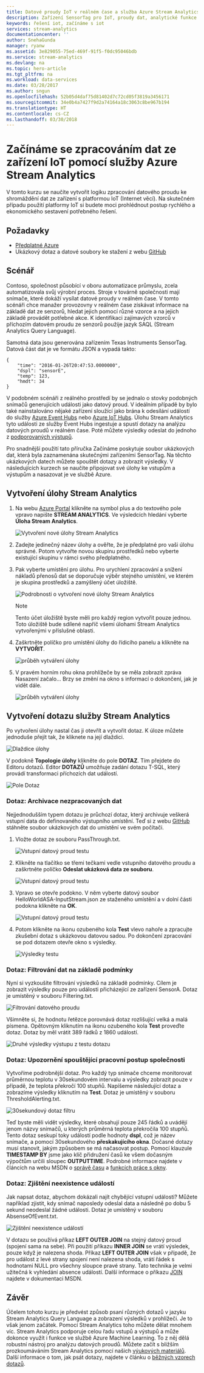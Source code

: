 ```yaml
---
title: Datové proudy IoT v reálném čase a služba Azure Stream Analytics | Dokumentace Microsoftu
description: Zařízení SensorTag pro IoT, proudy dat, analytické funkce pro analýzu proudů dat a zpracování dat v reálném čase
keywords: řešení iot, začínáme s iot
services: stream-analytics
documentationcenter: ''
author: SnehaGunda
manager: ryanw
ms.assetid: 3e829055-75ed-469f-91f5-f0dc95046bdb
ms.service: stream-analytics
ms.devlang: na
ms.topic: hero-article
ms.tgt_pltfrm: na
ms.workload: data-services
ms.date: 03/28/2017
ms.author: sngun
ms.openlocfilehash: 52b05d4daf75d81402d7c72cd05f3819a3456171
ms.sourcegitcommit: 34e0b4a7427f9d2a74164a18c3063c8be967b194
ms.translationtype: HT
ms.contentlocale: cs-CZ
ms.lasthandoff: 03/30/2018
---
```

# <a name="get-started-with-azure-stream-analytics-to-process-data-from-iot-devices"></a>Začínáme se zpracováním dat ze zařízení IoT pomocí služby Azure Stream Analytics
V tomto kurzu se naučíte vytvořit logiku zpracování datového proudu ke shromáždění dat ze zařízení s platformou IoT (Internet věcí). Na skutečném případu použití platformy IoT si budete moci prohlédnout postup rychlého a ekonomického sestavení potřebného řešení.

## <a name="prerequisites"></a>Požadavky
* [Předplatné Azure](https://azure.microsoft.com/pricing/free-trial/)
* Ukázkový dotaz a datové soubory ke stažení z webu [GitHub](https://aka.ms/azure-stream-analytics-get-started-iot)

## <a name="scenario"></a>Scénář
Contoso, společnost působící v oboru automatizace průmyslu, zcela automatizovala svůj výrobní proces. Stroje v továrně společnosti mají snímače, které dokáží vysílat datové proudy v reálném čase. V tomto scénáři chce manažer provozovny v reálném čase získávat informace na základě dat ze senzorů, hledat jejich pomocí různé vzorce a na jejich základě provádět potřebné akce. K identifikaci zajímavých vzorců v příchozím datovém proudu ze senzorů použije jazyk SAQL (Stream Analytics Query Language).

Samotná data jsou generována zařízením Texas Instruments SensorTag. Datová část dat je ve formátu JSON a vypadá takto:

    {
        "time": "2016-01-26T20:47:53.0000000",  
        "dspl": "sensorE",  
        "temp": 123,  
        "hmdt": 34  
    }  

V podobném scénáři z reálného prostředí by se jednalo o stovky podobných snímačů generujících události jako datový proud. V ideálním případě by bylo také nainstalováno nějaké zařízení sloužící jako brána k odesílání událostí do služby [Azure Event Hubs](https://azure.microsoft.com/services/event-hubs/) nebo [Azure IoT Hubs](https://azure.microsoft.com/services/iot-hub/). Úlohu Stream Analytics tyto události ze služby Event Hubs ingestuje a spustí dotazy na analýzu datových proudů v reálném čase. Poté můžete výsledky odeslat do jednoho z [podporovaných výstupů](stream-analytics-define-outputs.md).

Pro snadnější použití tato příručka Začínáme poskytuje soubor ukázkových dat, která byla zaznamenána skutečnými zařízeními SensorTag. Na těchto ukázkových datech můžete spouštět dotazy a zobrazit výsledky. V následujících kurzech se naučíte připojovat své úlohy ke vstupům a výstupům a nasazovat je ve službě Azure.

## <a name="create-a-stream-analytics-job"></a>Vytvoření úlohy Stream Analytics
1. Na webu [Azure Portal](http://portal.azure.com) klikněte na symbol plus a do textového pole vpravo napište **STREAM ANALYTICS**. Ve výsledcích hledání vyberte **Úloha Stream Analytics**.
   
    ![Vytvoření nové úlohy Stream Analytics](./media/stream-analytics-get-started-with-iot-devices/stream-analytics-get-started-with-iot-devices-02.png)
2. Zadejte jedinečný název úlohy a ověřte, že je předplatné pro vaši úlohu správné. Potom vytvořte novou skupinu prostředků nebo vyberte existující skupinu v rámci svého předplatného.
3. Pak vyberte umístění pro úlohu. Pro urychlení zpracování a snížení nákladů přenosů dat se doporučuje výběr stejného umístění, ve kterém je skupina prostředků a zamýšlený účet úložiště.
   
    ![Podrobnosti o vytvoření nové úlohy Stream Analytics](./media/stream-analytics-get-started-with-iot-devices/stream-analytics-get-started-with-iot-devices-03.png)
   
   > [!NOTE]
   > Tento účet úložiště byste měli pro každý region vytvořit pouze jednou. Toto úložiště bude sdílené napříč všemi úlohami Stream Analytics vytvořenými v příslušné oblasti.
   > 
   > 
4. Zaškrtněte políčko pro umístění úlohy do řídicího panelu a klikněte na **VYTVOŘIT**.
   
    ![průběh vytváření úlohy](./media/stream-analytics-get-started-with-iot-devices/stream-analytics-get-started-with-iot-devices-03a.png)
5. V pravém horním rohu okna prohlížeče by se měla zobrazit zpráva Nasazení začalo... Brzy se změní na okno s informací o dokončení, jak je vidět dále.
   
    ![průběh vytváření úlohy](./media/stream-analytics-get-started-with-iot-devices/stream-analytics-get-started-with-iot-devices-03b.png)

## <a name="create-an-azure-stream-analytics-query"></a>Vytvoření dotazu služby Stream Analytics
Po vytvoření úlohy nastal čas ji otevřít a vytvořit dotaz. K úloze můžete jednoduše přejít tak, že kliknete na její dlaždici.

![Dlaždice úlohy](./media/stream-analytics-get-started-with-iot-devices/stream-analytics-get-started-with-iot-devices-04.png)

V podokně **Topologie úlohy** klikněte do pole **DOTAZ**. Tím přejdete do Editoru dotazů. Editor **DOTAZŮ** umožňuje zadání dotazu T-SQL, který provádí transformaci příchozích dat událostí.

![Pole Dotaz](./media/stream-analytics-get-started-with-iot-devices/stream-analytics-get-started-with-iot-devices-05.png)

### <a name="query-archive-your-raw-data"></a>Dotaz: Archivace nezpracovaných dat
Nejjednodušším typem dotazu je průchozí dotaz, který archivuje veškerá vstupní data do definovaného výstupního umístění. Teď si z webu [GitHub](https://aka.ms/azure-stream-analytics-get-started-iot) stáhněte soubor ukázkových dat do umístění ve svém počítači. 

1. Vložte dotaz ze souboru PassThrough.txt. 
   
    ![Vstupní datový proud testu](./media/stream-analytics-get-started-with-iot-devices/stream-analytics-get-started-with-iot-devices-06.png)
2. Klikněte na tlačítko se třemi tečkami vedle vstupního datového proudu a zaškrtněte políčko **Odeslat ukázková data ze souboru**.
   
    ![Vstupní datový proud testu](./media/stream-analytics-get-started-with-iot-devices/stream-analytics-get-started-with-iot-devices-06a.png)
3. Vpravo se otevře podokno. V něm vyberte datový soubor HelloWorldASA-InputStream.json ze staženého umístění a v dolní části podokna klikněte na **OK**.
   
    ![Vstupní datový proud testu](./media/stream-analytics-get-started-with-iot-devices/stream-analytics-get-started-with-iot-devices-06b.png)
4. Potom klikněte na ikonu ozubeného kola **Test** vlevo nahoře a zpracujte zkušební dotaz s ukázkovou datovou sadou. Po dokončení zpracování se pod dotazem otevře okno s výsledky.
   
    ![Výsledky testu](./media/stream-analytics-get-started-with-iot-devices/stream-analytics-get-started-with-iot-devices-07.png)

### <a name="query-filter-the-data-based-on-a-condition"></a>Dotaz: Filtrování dat na základě podmínky
Nyní si vyzkoušíte filtrování výsledků na základě podmínky. Cílem je zobrazit výsledky pouze pro události přicházející ze zařízení SensorA. Dotaz je umístěný v souboru Filtering.txt.

![Filtrování datového proudu](./media/stream-analytics-get-started-with-iot-devices/stream-analytics-get-started-with-iot-devices-08.png)

Všimněte si, že hodnotu řetězce porovnává dotaz rozlišující velká a malá písmena. Opětovným kliknutím na ikonu ozubeného kola **Test** proveďte dotaz. Dotaz by měl vrátit 389 řádků z 1860 událostí.

![Druhé výsledky výstupu z testu dotazu](./media/stream-analytics-get-started-with-iot-devices/stream-analytics-get-started-with-iot-devices-09.png)

### <a name="query-alert-to-trigger-a-business-workflow"></a>Dotaz: Upozornění spouštějící pracovní postup společnosti
Vytvoříme podrobnější dotaz. Pro každý typ snímače chceme monitorovat průměrnou teplotu v 30sekundovém intervalu a výsledky zobrazit pouze v případě, že teplota překročí 100 stupňů. Napíšeme následující dotaz a zobrazíme výsledky kliknutím na **Test**. Dotaz je umístěný v souboru ThresholdAlerting.txt.

![30sekundový dotaz filtru](./media/stream-analytics-get-started-with-iot-devices/stream-analytics-get-started-with-iot-devices-10.png)

Teď byste měli vidět výsledky, které obsahují pouze 245 řádků a uvádějí jenom názvy snímačů, u kterých průměrná teplota překročila 100 stupňů. Tento dotaz seskupí toky událostí podle hodnoty **dspl**, což je název snímače, a pomocí 30sekundového **přeskakujícího okna**. Dočasné dotazy musí stanovit, jakým způsobem se má načasovat postup. Pomocí klauzule **TIMESTAMP BY** jsme jako klíč přidružení časů ke všem dočasným výpočtům určili sloupec **OUTPUTTIME**. Podrobné informace najdete v článcích na webu MSDN o [správě času](https://msdn.microsoft.com/library/azure/mt582045.aspx) a [funkcích práce s okny](https://msdn.microsoft.com/library/azure/dn835019.aspx).

### <a name="query-detect-absence-of-events"></a>Dotaz: Zjištění neexistence událostí
Jak napsat dotaz, abychom dokázali najít chybějící vstupní události? Můžete například zjistit, kdy snímač naposledy odeslal data a následně po dobu 5 sekund neodeslal žádné události. Dotaz je umístěný v souboru AbsenseOfEvent.txt.

![Zjištění neexistence událostí](./media/stream-analytics-get-started-with-iot-devices/stream-analytics-get-started-with-iot-devices-11.png)

V dotazu se používá příkaz **LEFT OUTER JOIN** na stejný datový proud (spojení sama na sebe). Při použití příkazu **INNER JOIN** se vrátí výsledek, pouze když je nalezena shoda.  Příkaz **LEFT OUTER JOIN** však v případě, že pro událost z levé strany spojení není nalezena shoda, vrátí řádek s hodnotami NULL pro všechny sloupce pravé strany. Tato technika je velmi užitečná k vyhledání absence událostí. Další informace o příkazu [JOIN](https://msdn.microsoft.com/library/azure/dn835026.aspx) najdete v dokumentaci MSDN.

## <a name="conclusion"></a>Závěr
Účelem tohoto kurzu je předvést způsob psaní různých dotazů v jazyku Stream Analytics Query Language a zobrazení výsledků v prohlížeči. Je to však jenom začátek. Pomocí Stream Analytics toho můžete dělat mnohem víc. Stream Analytics podporuje celou řadu vstupů a výstupů a může dokonce využít i funkce ve službě Azure Machine Learning. To z něj dělá robustní nástroj pro analýzu datových proudů. Můžete začít s bližším prozkoumáváním Stream Analytics pomocí našich [výukových materiálů](https://azure.microsoft.com/documentation/learning-paths/stream-analytics/). Další informace o tom, jak psát dotazy, najdete v článku o [běžných vzorech dotazů](stream-analytics-stream-analytics-query-patterns.md).

